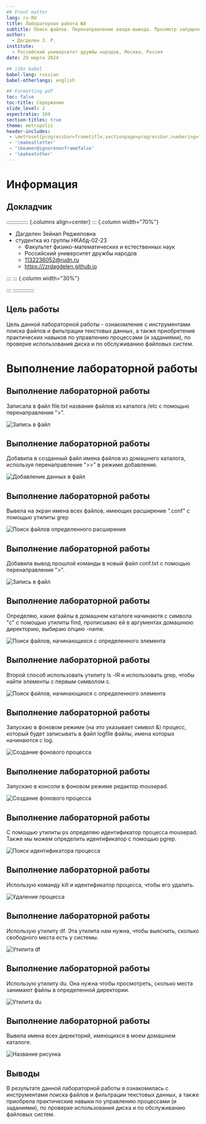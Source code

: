 ```yaml
---
## Front matter
lang: ru-RU
title: Лабораторная работа №8
subtitle: Поиск файлов. Перенаправление ввода-вывода. Просмотр запущенных процессов
author:
  - Дагделен З. Р.
institute:
  - Российский университет дружбы народов, Москва, Россия
date: 29 марта 2024

## i18n babel
babel-lang: russian
babel-otherlangs: english

## Formatting pdf
toc: false
toc-title: Содержание
slide_level: 2
aspectratio: 169
section-titles: true
theme: metropolis
header-includes:
 - \metroset{progressbar=frametitle,sectionpage=progressbar,numbering=fraction}
 - '\makeatletter'
 - '\beamer@ignorenonframefalse'
 - '\makeatother'
---
```


# Информация

## Докладчик

:::::::::::::: {.columns align=center}
::: {.column width="70%"}

  * Дагделен Зейнап Реджеповна
* студентка из группы НКАбд-02-23
  * Факультет физико-математических и естественных наук
  * Российский университет дружбы народов
  * [1132236052@rudn.ru](mailto:1132226447@rudn.ru)
  * <https:///zrdagdelen.github.io>

:::
::: {.column width="30%"}

:::
::::::::::::::

## Цель работы

Цель данной лабораторной работы - ознакомление с инструментами поиска файлов и фильтрации текстовых данных, а также приобретение практических навыков по управлению процессами (и заданиями), по проверке использования диска и по обслуживанию файловых систем.

# Выполнение лабораторной работы

## Выполнение лабораторной работы

Записала в файл file.txt названия файлов из каталога /etc с помощью перенаправления ">".

![Запись в файл](image/1.png)

## Выполнение лабораторной работы

Добавила в созданный файл имена файлов из домашнего каталога, используя перенаправление ">>" в режиме добавления.

![Добавление данных в файл](image/3.png)

## Выполнение лабораторной работы

Вывела на экран имена всех файлов, имеющих расширение ".conf" с помощью утилиты grep

![Поиск файлов определенного расширения](image/4.png)

## Выполнение лабораторной работы

Добавила вывод прошлой команды в новый файл conf.txt с помощью перенаправления ">".

![Запись в файл](image/5.png)

## Выполнение лабораторной работы

Определяю, какие файлы в домашнем каталоге начинаютя с символа "c" с помощью утилиты find, прописываю ей в аргументах домашнюю директорию, выбираю опцию -name.

![Поиск файлов, начинающихся с определенного элемента](image/6.png)

## Выполнение лабораторной работы

Второй способ использовать утилиту ls -lR и использовать grep, чтобы найти элементы с первым символом c.

![Поиск файлов, начинающихся с определенного элемента](image/7.png)

## Выполнение лабораторной работы

Запускаю в фоновом режиме (на это указывает символ &) процесс, который будет записывать в файл logfile файлы, имена которых начинаются с log.

![Создание фонового процесса](image/9.png)

## Выполнение лабораторной работы

Запускаю в консоли в фоновом режиме редактор mousepad.

![Создание фонового процесса](image/11.png)

## Выполнение лабораторной работы

С помощью утилиты ps определяю идентификатор процесса mousepad. Также мы можем определить идентификатор с помощью pgrep.

![Поиск идентификатора процесса](image/12.png)

## Выполнение лабораторной работы

Использую команду kill и идентификатор процесса, чтобы его удалить.

![Удаление процесса](image/14.png)

## Выполнение лабораторной работы

Использую утилиту df. Эта утилита нам нужна, чтобы выяснить, сколько свободного места есть у системы.

![Утилита df](image/16.png)

## Выполнение лабораторной работы

Использую утилиту du. Она нужна чтобы просмотреть, сколько места занимают файлы в определенной директории.

![Утилита du](image/17.png)

## Выполнение лабораторной работы

Вывела имена всех директорий, имеющихся в моем домашнем каталоге.

![Название рисунка](image/19.png)

## Выводы

В результате данной лабораторной работы я ознакомилась с инструментами поиска файлов и фильтрации текстовых данных, а также приобрела практические навыки по управлению процессами (и заданиями), по проверке использования диска и по обслуживанию файловых систем.
